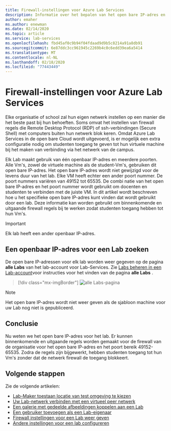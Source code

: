 ```yaml
---
title: Firewall-instellingen voor Azure Lab Services
description: Informatie over het bepalen van het open bare IP-adres en het poort nummer bereik van virtuele machines in een Lab zodat informatie kan worden toegevoegd aan de firewall regels.
author: emaher
ms.author: enewman
ms.date: 02/14/2020
ms.topic: article
ms.service: lab-services
ms.openlocfilehash: fbd45af0c9b94f04fdaad9d9b5c8214a91a8db91
ms.sourcegitcommit: 6e87ddc3cc961945c2269b4c0c6edd39ea6a5414
ms.translationtype: MT
ms.contentlocale: nl-NL
ms.lasthandoff: 02/18/2020
ms.locfileid: "77443449"
---
```

# <a name="firewall-settings-for-azure-lab-services"></a>Firewall-instellingen voor Azure Lab Services

Elke organisatie of school zal hun eigen netwerk instellen op een manier die het beste past bij hun behoeften.  Soms omvat het instellen van firewall regels die Remote Desktop Protocol (RDP) of ssh-verbindingen (Secure Shell) met computers buiten hun netwerk blok keren.  Omdat Azure Lab Services in de open bare Cloud wordt uitgevoerd, is er mogelijk een extra configuratie nodig om studenten toegang te geven tot hun virtuele machine bij het maken van verbinding via het netwerk van de campus.

Elk Lab maakt gebruik van één openbaar IP-adres en meerdere poorten.  Alle Vm's, zowel de virtuele machine als de student-Vm's, gebruiken dit open bare IP-adres.  Het open bare IP-adres wordt niet gewijzigd voor de levens duur van het lab.  Elke VM heeft echter een ander poort nummer.  De poort nummers variëren van 49152 tot 65535.  De combi natie van het open bare IP-adres en het poort nummer wordt gebruikt om docenten en studenten te verbinden met de juiste VM.  In dit artikel wordt beschreven hoe u het specifieke open bare IP-adres kunt vinden dat wordt gebruikt door een lab.  Deze informatie kan worden gebruikt om binnenkomende en uitgaande firewall regels bij te werken zodat studenten toegang hebben tot hun Vm's.

>[!IMPORTANT]
>Elk lab heeft een ander openbaar IP-adres.

## <a name="find-public-ip-for-a-lab"></a>Een openbaar IP-adres voor een Lab zoeken

De open bare IP-adressen voor elk lab worden weer gegeven op de pagina **alle Labs** van het lab-account voor Lab-Services.  Zie [Labs beheren in een Lab-account](how-to-manage-lab-accounts.md#view-and-manage-labs-in-the-lab-account)voor instructies voor het vinden van de pagina **alle Labs** .  

> [!div class="mx-imgBorder"]
> ![alle Labs-pagina](../media/how-to-configure-firewall-settings/all-labs-properties.png)

>[!NOTE]
>Het open bare IP-adres wordt niet weer geven als de sjabloon machine voor uw Lab nog niet is gepubliceerd.

## <a name="conclusion"></a>Conclusie

Nu weten we het open bare IP-adres voor het lab.  Er kunnen binnenkomende en uitgaande regels worden gemaakt voor de firewall van de organisatie voor het open bare IP-adres en het poort bereik 49152-65535.  Zodra de regels zijn bijgewerkt, hebben studenten toegang tot hun Vm's zonder dat de netwerk firewall de toegang blokkeert.

## <a name="next-steps"></a>Volgende stappen
Zie de volgende artikelen:

- [Lab-Maker toestaan locatie van test omgeving te kiezen](allow-lab-creator-pick-lab-location.md)
- [Uw Lab-netwerk verbinden met een virtueel peer netwerk](how-to-connect-peer-virtual-network.md)
- [Een galerie met gedeelde afbeeldingen koppelen aan een Lab](how-to-attach-detach-shared-image-gallery.md)
- [Een gebruiker toevoegen als een Lab-eigenaar](how-to-add-user-lab-owner.md)
- [Firewall instellingen voor een Lab weer geven](how-to-configure-firewall-settings.md)
- [Andere instellingen voor een lab configureren](how-to-configure-lab-accounts.md)
